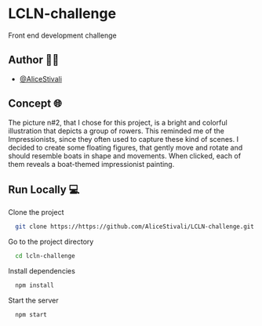 
# LCLN-challenge

Front end development challenge


## Author 👩‍💻

- [@AliceStivali](https://github.com/AliceStivali)


## Concept 🌐

The picture n#2, that I chose for this project, is a bright and colorful illustration that depicts a group of rowers. This reminded me of the Impressionists, since they often used to capture these kind of scenes. I decided to create some floating figures, that gently move and rotate and should resemble boats in shape and movements. When clicked, each of them reveals a boat-themed impressionist painting.

## Run Locally 💻

Clone the project

```bash
  git clone https://https://github.com/AliceStivali/LCLN-challenge.git
```

Go to the project directory

```bash
  cd lcln-challenge
```

Install dependencies

```bash
  npm install
```

Start the server

```bash
  npm start
```

